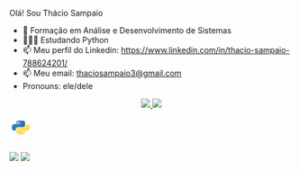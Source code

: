 Olá! Sou Thácio Sampaio 

- 🔭 Formação em Análise e Desenvolvimento de Sistemas
- 🧑🏽‍💻 Estudando Python
- 📫 Meu perfil do Linkedin: https://www.linkedin.com/in/thacio-sampaio-788624201/
- 📫 Meu email: thaciosampaio3@gmail.com
- Pronouns: ele/dele

<div align="center">
  <a href="https://github.com/thaciosampaio">
  <img height="180em" src="https://github-readme-stats.vercel.app/api?username=thaciosampaio&show_icons=true&theme=dark&include_all_commits=true&count_private=true"/>
  <img height="180em" src="https://github-readme-stats.vercel.app/api/top-langs/?username=thaciosampaio&layout=compact&langs_count=7&theme=dark"/>
</div>

<div style="display: inline_block"><br>
  <img align="center" alt="thacio-Python" height="30" width="40" src="https://raw.githubusercontent.com/devicons/devicon/master/icons/python/python-original.svg">
</div>
  
  ##
 
<div> 
  <a href = "mailto:thaciosampaio3@gmail.com.com"><img src="https://img.shields.io/badge/-Gmail-%23333?style=for-the-badge&logo=gmail&logoColor=white" target="_blank"></a>
  <a href="https://www.linkedin.com/in/thacio-sampaio-788624201/" target="_blank"><img src="https://img.shields.io/badge/-LinkedIn-%230077B5?style=for-the-badge&logo=linkedin&logoColor=white" target="_blank"></a> 
 
  
</div>
